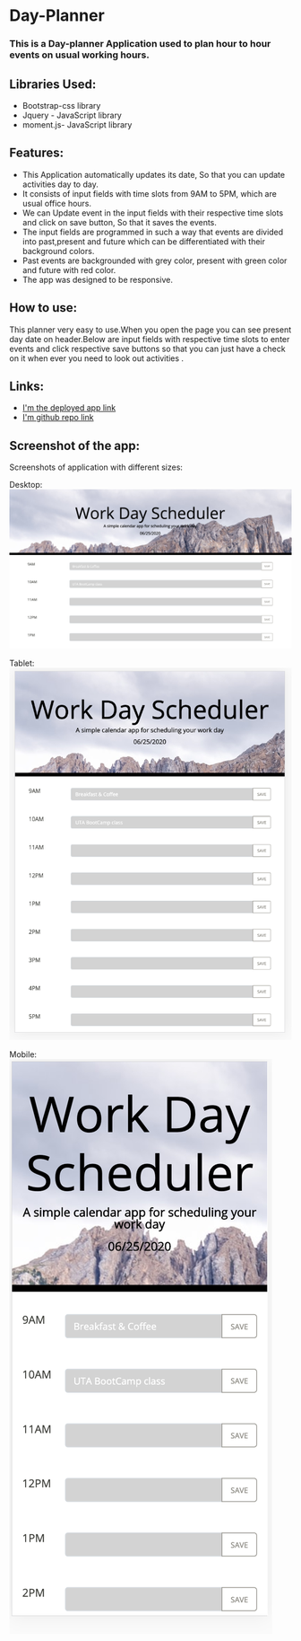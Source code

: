 #  Day-Planner
###  This is a Day-planner Application used to plan hour to hour events on usual working hours.

## Libraries Used:
* Bootstrap-css library
* Jquery - JavaScript library
* moment.js- JavaScript library

## Features:
* This Application automatically updates its date, So that you can update activities day to day.
* It consists of input fields with time slots from 9AM to 5PM, which are usual office hours.
* We can Update event in the input fields with their respective time slots and click on save button, So that it saves the events.
* The input fields are programmed in such a way that events are divided into past,present and future which can be differentiated with their background colors.
* Past events are backgrounded with grey color, present with green color and future with red color.
* The app was designed to be responsive.

## How to use:
This planner very easy to use.When you open the page you can see present day date on header.Below are input fields with respective time slots to enter events and click respective save buttons so that you can just have a check on it when ever you need to look out activities .

## Links:
* [I'm the deployed app link](https://himaja830.github.io/DayEventPlanner/index)
* [I'm github repo link](https://github.com/himaja830/Day-Planner)

## Screenshot of the app:
   Screenshots of application with different sizes:

Desktop:
![desktop](https://github.com/himaja830/DayEventPlanner/blob/master/assets/images/desktop.png)
   
Tablet:
![Tablet](https://github.com/himaja830/DayEventPlanner/blob/master/assets/images/Ipad.png)

Mobile:
![Mobile](https://github.com/himaja830/DayEventPlanner/blob/master/assets/images/mobile.png)



